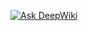 [![Ask DeepWiki](https://deepwiki.com/badge.svg)](https://deepwiki.com/LordStoker/front-johny-motorbike)
